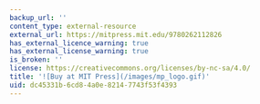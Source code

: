 ```yaml
---
backup_url: ''
content_type: external-resource
external_url: https://mitpress.mit.edu/9780262112826
has_external_licence_warning: true
has_external_license_warning: true
is_broken: ''
license: https://creativecommons.org/licenses/by-nc-sa/4.0/
title: '![Buy at MIT Press](/images/mp_logo.gif)'
uid: dc45331b-6cd8-4a0e-8214-7743f53f4393
---
```

